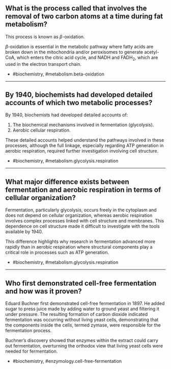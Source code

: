 ## What is the process called that involves the removal of two carbon atoms at a time during fat metabolism?

This process is known as $\beta$-oxidation. 

$\beta$-oxidation is essential in the metabolic pathway where fatty acids are broken down in the mitochondria and/or peroxisomes to generate acetyl-CoA, which enters the citric acid cycle, and NADH and FADH$_2$, which are used in the electron transport chain.

- #biochemistry, #metabolism.beta-oxidation

---

## By 1940, biochemists had developed detailed accounts of which two metabolic processes?

By 1940, biochemists had developed detailed accounts of:

1. The biochemical mechanisms involved in fermentation (glycolysis).
2. Aerobic cellular respiration.

These detailed accounts helped understand the pathways involved in these processes, although the full linkage, especially regarding ATP generation in aerobic respiration, required further investigation involving cell structure.

- #biochemistry, #metabolism.glycolysis.respiration

---

## What major difference exists between fermentation and aerobic respiration in terms of cellular organization?

Fermentation, particularly glycolysis, occurs freely in the cytoplasm and does not depend on cellular organization, whereas aerobic respiration involves complex processes linked with cell structure and membranes. This dependence on cell structure made it difficult to investigate with the tools available by 1940.

This difference highlights why research in fermentation advanced more rapidly than in aerobic respiration where structural components play a critical role in processes such as ATP generation.

- #biochemistry, #metabolism.glycolysis.respiration

---

## Who first demonstrated cell-free fermentation and how was it proven?

Eduard Buchner first demonstrated cell-free fermentation in 1897. He added sugar to press juice made by adding water to ground yeast and filtering it under pressure. The resulting formation of carbon dioxide indicated fermentation was occurring without living yeast cells, demonstrating that the components inside the cells, termed zymase, were responsible for the fermentation process.

Buchner’s discovery showed that enzymes within the extract could carry out fermentation, overturning the orthodox view that living yeast cells were needed for fermentation.

- #biochemistry, #enzymology.cell-free-fermentation